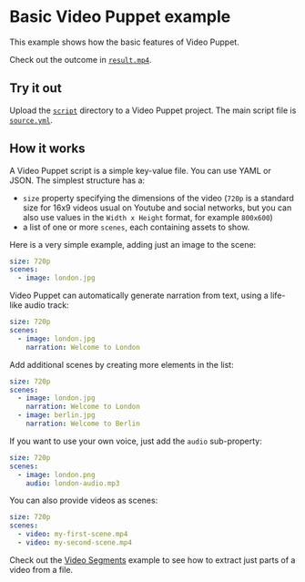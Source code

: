 # Basic Video Puppet example

This example shows how the basic features of Video Puppet.

Check out the outcome in [`result.mp4`](result.mp4).

## Try it out

Upload the [`script`](script) directory to a Video Puppet project. The main script file is [`source.yml`](script/source.yml).

## How it works


A Video Puppet script is a simple key-value file. You can use YAML or JSON. The simplest structure has a:
* `size` property specifying the dimensions of the video (`720p` is a standard size for 16x9 videos usual on Youtube and social networks, but you can also use values in the `Width x Height` format, for example `800x600`)
* a list of one or more `scenes`, each containing assets to show.

Here is a very simple example, adding just an image to the scene:

```yaml
size: 720p
scenes:
  - image: london.jpg
```

Video Puppet can automatically generate narration from text, using a life-like audio track:

```yaml
size: 720p
scenes:
  - image: london.jpg
    narration: Welcome to London
```

Add additional scenes by creating more elements in the list:

```yaml
size: 720p
scenes:
  - image: london.jpg
    narration: Welcome to London
  - image: berlin.jpg
    narration: Welcome to Berlin
```

If you want to use your own voice, just add the `audio` sub-property:
  
```yaml
size: 720p
scenes:
  - image: london.png
    audio: london-audio.mp3
```

You can also provide videos as scenes:

```yaml
size: 720p
scenes:
  - video: my-first-scene.mp4
  - video: my-second-scene.mp4
```

Check out the [Video Segments](../video-segments) example to see how to extract just parts of a video from a file.

